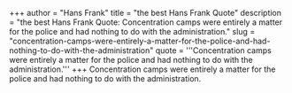 +++
author = "Hans Frank"
title = "the best Hans Frank Quote"
description = "the best Hans Frank Quote: Concentration camps were entirely a matter for the police and had nothing to do with the administration."
slug = "concentration-camps-were-entirely-a-matter-for-the-police-and-had-nothing-to-do-with-the-administration"
quote = '''Concentration camps were entirely a matter for the police and had nothing to do with the administration.'''
+++
Concentration camps were entirely a matter for the police and had nothing to do with the administration.
